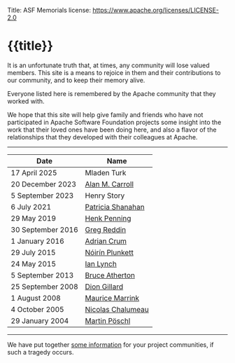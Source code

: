 Title: ASF Memorials
license: https://www.apache.org/licenses/LICENSE-2.0

# {{title}}

It is an unfortunate truth that, at times, any community will lose valued
members. This site is a means to rejoice in them and their
contributions to our community, and to keep their memory alive.

Everyone listed here is remembered by the Apache community 
that they worked with.

We hope that this site will help give family and friends who have
not participated in Apache Software Foundation projects some insight
into the work that their loved ones have been doing here, and also a flavor
of the relationships that they developed with their colleagues at
Apache.

_____

|  **Date**  |  **Name**  |
|------------|------------|
| 17 April 2025 | Mladen Turk |
| 20 December 2023 | [Alan M. Carroll](alan_m_carroll.html) |
| 5 September 2023 | Henry Story |
| 6 July 2021 | [Patricia Shanahan](patricia_shanahan.html) |
| 29 May 2019 | [Henk Penning](henk_penning.html) |
| 30 September 2016 | [Greg Reddin](greg_reddin.html) |
| 1 January 2016 | [Adrian Crum](adrian_crum.html) |
| 29 July 2015 | [Nóirín Plunkett](noirin.html) |
| 24 May 2015 | [Ian Lynch](ian_lynch.html) |
| 5 September 2013 | [Bruce Atherton](bruce_atherton.html) |
| 25 September 2008 |  [Dion Gillard](dion_gillard.html)  |
| 1 August 2008 |  [Maurice Marrink](maurice_marrink.html)  |
| 4 October 2005 |  [Nicolas Chalumeau](nicolas_chalumeau.html)  |
| 29 January 2004 |  [Martin Pöschl](martin_poeschl.html)  |

____

We have put together [some information](/dev/pmc.html#deceased)
for your project communities, if such a tragedy occurs.
